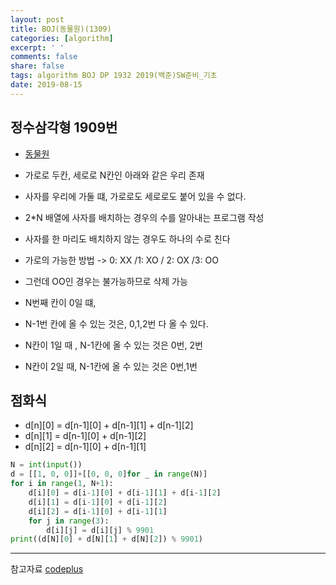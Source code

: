 ```yaml
---
layout: post
title: BOJ(동물원)(1309)
categories: [algorithm]
excerpt: ' '
comments: false
share: false
tags: algorithm BOJ DP 1932 2019(백준)SW준비_기초
date: 2019-08-15
---
```


## 정수삼각형 1909번

- [동물원](https://www.acmicpc.net/problem/1309)

- 가로로 두칸, 세로로 N칸인 아래와 같은 우리 존재
- 사자를 우리에 가둘 떄, 가로로도 세로로도 붙어 있을 수 없다.
- 2\*N 배열에 사자를 배치하는 경우의 수를 알아내는 프로그램 작성
- 사자를 한 마리도 배치하지 않는 경우도 하나의 수로 친다

- 가로의 가능한 방법 -> 0: XX /1: XO / 2: OX /3: OO
- 그런데 OO인 경우는 불가능하므로 삭제 가능
- N번째 칸이 0일 떄,
- N-1번 칸에 올 수 있는 것은, 0,1,2번 다 올 수 있다.
- N칸이 1일 때 , N-1칸에 올 수 있는 것은 0번, 2번
- N칸이 2일 때, N-1칸에 올 수 있는 것은 0번,1번

## 점화식

- d[n][0] = d[n-1][0] + d[n-1][1] + d[n-1][2]
- d[n][1] = d[n-1][0] + d[n-1][2]
- d[n][2] = d[n-1][0] + d[n-1][1]

```python
N = int(input())
d = [[1, 0, 0]]+[[0, 0, 0]for _ in range(N)]
for i in range(1, N+1):
    d[i][0] = d[i-1][0] + d[i-1][1] + d[i-1][2]
    d[i][1] = d[i-1][0] + d[i-1][2]
    d[i][2] = d[i-1][0] + d[i-1][1]
    for j in range(3):
        d[i][j] = d[i][j] % 9901
print((d[N][0] + d[N][1] + d[N][2]) % 9901)
```

---

참고자료
[codeplus](https://code.plus/course/32)
